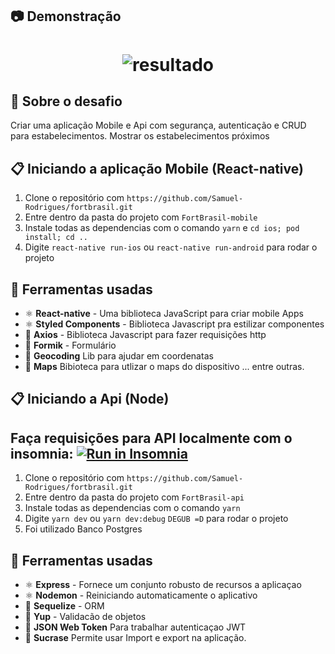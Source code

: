 ## :camera: Demonstração
<h1 align="center"> <img alt="resultado" src="https://github.com/Samuel-Rodrigues/fortbrasil/blob/master/fortBrasil.gif"/>
</h1>

## :rocket: Sobre o desafio

Criar uma aplicação Mobile e Api com segurança, autenticação e CRUD para estabelecimentos. Mostrar os estabelecimentos próximos 

## :clipboard: Iniciando a aplicação Mobile (React-native)

1. Clone o repositório com `https://github.com/Samuel-Rodrigues/fortbrasil.git`
2. Entre dentro da pasta do projeto com `FortBrasil-mobile`
3. Instale todas as dependencias com o comando `yarn` e `cd ios; pod install; cd ..`
4. Digite `react-native run-ios` ou `react-native run-android`  para rodar o projeto

## :hammer: Ferramentas usadas

- ⚛️ **React-native** - Uma biblioteca JavaScript para criar mobile Apps 
- ⚛️ **Styled Components** - Biblioteca Javascript pra estilizar componentes
- 📄 **Axios** - Biblioteca Javascript para fazer requisições http
- 📄 **Formik** - Formulário
- 📄 **Geocoding** Lib para ajudar em coordenatas
- 📄 **Maps** Bibioteca para utlizar o maps do dispositivo
... entre outras.

</h1>

## :clipboard: Iniciando a Api (Node) 
## Faça requisições para API localmente com o insomnia: <a href="https://insomnia.rest/run/?label=FortBrasil&uri=" target="_blank"><img src="https://insomnia.rest/images/run.svg" alt="Run in Insomnia"></a>

1. Clone o repositório com `https://github.com/Samuel-Rodrigues/fortbrasil.git`
2. Entre dentro da pasta do projeto com `FortBrasil-api`
3. Instale todas as dependencias com o comando `yarn`
4. Digite `yarn dev` ou `yarn dev:debug` `DEGUB =D`  para rodar o projeto
5. Foi utilizado Banco Postgres

## :hammer: Ferramentas usadas

- ⚛️ **Express** - Fornece um conjunto robusto de recursos a aplicaçao 
- ⚛️ **Nodemon** - Reiniciando automaticamente o aplicativo
- 📄 **Sequelize** - ORM
- 📄 **Yup** - Validacão de objetos 
- 📄 **JSON Web Token** Para trabalhar autenticaçao JWT
- 📄 **Sucrase** Permite usar Import e export na aplicação.
